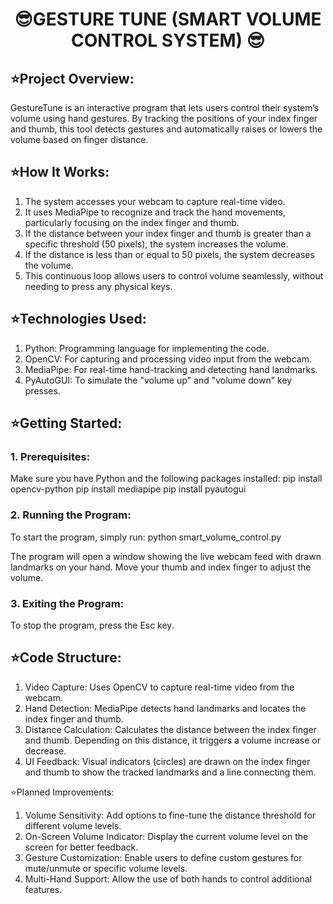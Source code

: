 # <h1 align="center">😎GESTURE TUNE (SMART VOLUME CONTROL SYSTEM) 😎</h1>

## ⭐Project Overview:
GestureTune is an interactive program that lets users control their system’s volume using hand gestures. By tracking the positions of your index finger and thumb, this tool detects gestures and automatically raises or lowers the volume based on finger distance. 

## ⭐How It Works:
1. The system accesses your webcam to capture real-time video.
2. It uses MediaPipe to recognize and track the hand movements, particularly focusing on the index finger and thumb.
3. If the distance between your index finger and thumb is greater than a specific threshold (50 pixels), the system increases the volume.
4. If the distance is less than or equal to 50 pixels, the system decreases the volume.
5. This continuous loop allows users to control volume seamlessly, without needing to press any physical keys.

## ⭐Technologies Used:
1. Python: Programming language for implementing the code.
2. OpenCV: For capturing and processing video input from the webcam.
3. MediaPipe: For real-time hand-tracking and detecting hand landmarks.
4. PyAutoGUI: To simulate the "volume up" and "volume down" key presses.

## ⭐Getting Started:

### 1. Prerequisites:
Make sure you have Python and the following packages installed:
pip install opencv-python
pip install mediapipe
pip install pyautogui

### 2. Running the Program:
To start the program, simply run:
python smart_volume_control.py

The program will open a window showing the live webcam feed with drawn landmarks on your hand. Move your thumb and index finger to adjust the volume.

### 3. Exiting the Program:
To stop the program, press the Esc key.

## ⭐Code Structure:
1. Video Capture: Uses OpenCV to capture real-time video from the webcam.
2. Hand Detection: MediaPipe detects hand landmarks and locates the index finger and thumb.
3. Distance Calculation: Calculates the distance between the index finger and thumb. Depending on this distance, it triggers a volume increase or decrease.
4. UI Feedback: Visual indicators (circles) are drawn on the index finger and thumb to show the tracked landmarks and a line connecting them.

⭐Planned Improvements:
1.  Volume Sensitivity: Add options to fine-tune the distance threshold for different volume levels.
2. On-Screen Volume Indicator: Display the current volume level on the screen for better feedback.
3. Gesture Customization: Enable users to define custom gestures for mute/unmute or specific volume levels.
4. Multi-Hand Support: Allow the use of both hands to control additional features.
